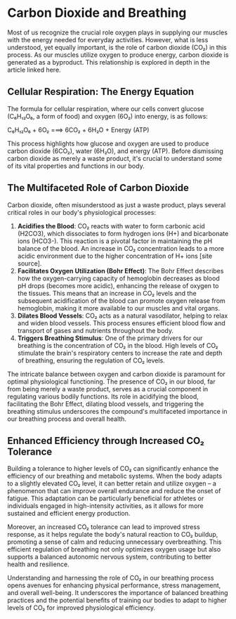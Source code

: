 # Carbon Dioxide and Breathing

Most of us recognize the crucial role oxygen plays in supplying our muscles with the energy needed for everyday activities. However, what is less understood, yet equally important, is the role of carbon dioxide (CO₂) in this process. As our muscles utilize oxygen to produce energy, carbon dioxide is generated as a byproduct. This relationship is explored in depth in the article linked here.

## Cellular Respiration: The Energy Equation

The formula for cellular respiration, where our cells convert glucose (C₆H₁₂O₆, a form of food) and oxygen (6O₂) into energy, is as follows:

C₆H₁₂O₆ + 6O₂ ===> 6CO₂ + 6H₂O + Energy (ATP)

This process highlights how glucose and oxygen are used to produce carbon dioxide (6CO₂), water (6H₂O), and energy (ATP). Before dismissing carbon dioxide as merely a waste product, it's crucial to understand some of its vital properties and functions in our body.

## The Multifaceted Role of Carbon Dioxide

Carbon dioxide, often misunderstood as just a waste product, plays several critical roles in our body's physiological processes:

1. **Acidifies the Blood**: CO₂ reacts with water to form carbonic acid (H2CO3), which dissociates to form hydrogen ions (H+) and bicarbonate ions (HCO3-). This reaction is a pivotal factor in maintaining the pH balance of the blood. An increase in CO₂ concentration leads to a more acidic environment due to the higher concentration of H+ ions [site source].
2. **Facilitates Oxygen Utilization (Bohr Effect)**: The Bohr Effect describes how the oxygen-carrying capacity of hemoglobin decreases as blood pH drops (becomes more acidic), enhancing the release of oxygen to the tissues. This means that an increase in CO₂ levels and the subsequent acidification of the blood can promote oxygen release from hemoglobin, making it more available to our muscles and vital organs.
3. **Dilates Blood Vessels**: CO₂ acts as a natural vasodilator, helping to relax and widen blood vessels. This process ensures efficient blood flow and transport of gases and nutrients throughout the body.
4. **Triggers Breathing Stimulus**: One of the primary drivers for our breathing is the concentration of CO₂ in the blood. High levels of CO₂ stimulate the brain's respiratory centers to increase the rate and depth of breathing, ensuring the regulation of CO₂ levels.

The intricate balance between oxygen and carbon dioxide is paramount for optimal physiological functioning. The presence of CO₂ in our blood, far from being merely a waste product, serves as a crucial component in regulating various bodily functions. Its role in acidifying the blood, facilitating the Bohr Effect, dilating blood vessels, and triggering the breathing stimulus underscores the compound's multifaceted importance in our breathing process and overall health.

## Enhanced Efficiency through Increased CO₂ Tolerance

Building a tolerance to higher levels of CO₂ can significantly enhance the efficiency of our breathing and metabolic systems. When the body adapts to a slightly elevated CO₂ level, it can better retain and utilize oxygen – a phenomenon that can improve overall endurance and reduce the onset of fatigue. This adaptation can be particularly beneficial for athletes or individuals engaged in high-intensity activities, as it allows for more sustained and efficient energy production.

Moreover, an increased CO₂ tolerance can lead to improved stress response, as it helps regulate the body's natural reaction to CO₂ buildup, promoting a sense of calm and reducing unnecessary overbreathing. This efficient regulation of breathing not only optimizes oxygen usage but also supports a balanced autonomic nervous system, contributing to better health and resilience.

Understanding and harnessing the role of CO₂ in our breathing process opens avenues for enhancing physical performance, stress management, and overall well-being. It underscores the importance of balanced breathing practices and the potential benefits of training our bodies to adapt to higher levels of CO₂ for improved physiological efficiency. 





